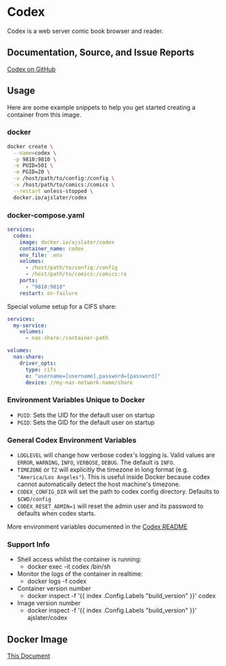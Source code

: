# Codex

Codex is a web server comic book browser and reader.

## Documentation, Source, and Issue Reports

[Codex on GitHub](https://github.com/ajslater/codex)

## Usage

Here are some example snippets to help you get started creating a container from
this image.

### docker

```sh
docker create \
  --name=codex \
  -p 9810:9810 \
  -e PUID=501 \
  -e PGID=20 \
  -v /host/path/to/config:/config \
  -v /host/path/to/comics:/comics \
  --restart unless-stopped \
  docker.io/ajslater/codex
```

### docker-compose.yaml

```yaml
services:
  codex:
    image: docker.io/ajslater/codex
    container_name: codex
    env_file: .env
    volumes:
      - /host/path/to/config:/config
      - /host/path/to/comics:/comics:ro
    ports:
      - "9810:9810"
    restart: on-failure
```

Special volume setup for a CIFS share:

```yaml
services:
  my-service:
    volumes:
      - nas-share:/container-path

volumes:
  nas-share:
    driver_opts:
      type: cifs
      o: "username=[username],password=[password]"
      device: //my-nas-network-name/share
```

### Environment Variables Unique to Docker

- `PUID`: Sets the UID for the default user on startup
- `PGID`: Sets the GID for the default user on startup

### General Codex Environment Variables

- `LOGLEVEL` will change how verbose codex's logging is. Valid values are
  `ERROR`, `WARNING`, `INFO`, `VERBOSE`, `DEBUG`. The default is `INFO`.
- `TIMEZONE` or `TZ` will explicitly the timezone in long format (e.g.
  `"America/Los Angeles"`). This is useful inside Docker because codex cannot
  automatically detect the host machine's timezone.
- `CODEX_CONFIG_DIR` will set the path to codex config directory. Defaults to
  `$CWD/config`
- `CODEX_RESET_ADMIN=1` will reset the admin user and its password to defaults
  when codex starts.

More environment variables documented in the
[Codex README](https://github.com/ajslater/codex?tab=readme-ov-file#environment-variables)

### Support Info

- Shell access whilst the container is running:
  - docker exec -it codex /bin/sh
- Monitor the logs of the container in realtime:
  - docker logs -f codex
- Container version number
  - docker inspect -f '{{ index .Config.Labels "build\_version" }}' codex
- Image version number
  - docker inspect -f '{{ index .Config.Labels "build\_version" }}'
    ajslater/codex

## Docker Image

[This Document](https://hub.docker.com/r/ajslater/codex)
